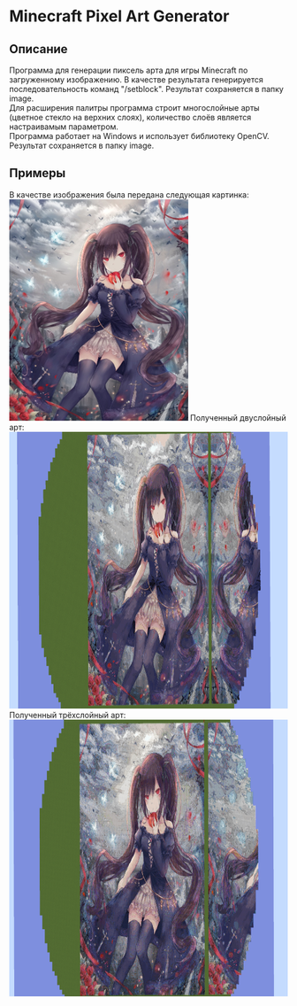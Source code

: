 # Minecraft Pixel Art Generator
## Описание
Программа для генерации пиксель арта для игры Minecraft по загруженному изображению. В качестве результата генерируется последовательность команд "/setblock". Результат сохраняется в папку image.  
Для расширения палитры программа строит многослойные арты (цветное стекло на верхних слоях), количество слоёв является настраивамым параметром.  
Программа работает на Windows и использует библиотеку OpenCV. Результат сохраняется в папку image.  
## Примеры
В качестве изображения была передана следующая картинка:  
<img src="./assets/original.jpg" alt="original" height="400"/>
Полученный двуслойный арт:
<img src="./assets/2layers.png" alt="2 layers" height="500"/>
Полученный трёхслойный арт:
<img src="./assets/3layers.png" alt="3 layers" height="500"/>
